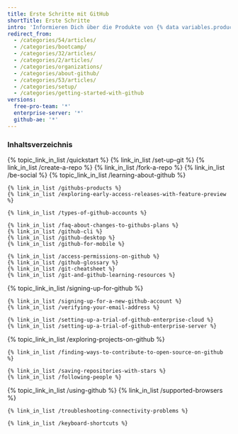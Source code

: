 ```yaml
---
title: Erste Schritte mit GitHub
shortTitle: Erste Schritte
intro: 'Informieren Dich über die Produkte von {% data variables.product.prodname_dotcom %}, erstelle ein Konto, und erkunde die {% data variables.product.prodname_dotcom %}-Community.'
redirect_from:
  - /categories/54/articles/
  - /categories/bootcamp/
  - /categories/32/articles/
  - /categories/2/articles/
  - /categories/organizations/
  - /categories/about-github/
  - /categories/53/articles/
  - /categories/setup/
  - /categories/getting-started-with-github
versions:
  free-pro-team: '*'
  enterprise-server: '*'
  github-ae: '*'
---
```



### Inhaltsverzeichnis

{% topic_link_in_list /quickstart %}
    {% link_in_list /set-up-git %}
    {% link_in_list /create-a-repo %}
    {% link_in_list /fork-a-repo %}
    {% link_in_list /be-social %}
{% topic_link_in_list /learning-about-github %}
<!-- if currentVersion == "free-pro-team@latest" -->
    {% link_in_list /githubs-products %}
    {% link_in_list /exploring-early-access-releases-with-feature-preview %}
<!-- endif -->
    {% link_in_list /types-of-github-accounts %}
<!-- if currentVersion == "free-pro-team@latest" -->
    {% link_in_list /faq-about-changes-to-githubs-plans %}
    {% link_in_list /github-cli %}
    {% link_in_list /github-desktop %}
    {% link_in_list /github-for-mobile %}
<!-- endif -->
    {% link_in_list /access-permissions-on-github %}
    {% link_in_list /github-glossary %}
    {% link_in_list /git-cheatsheet %}
    {% link_in_list /git-and-github-learning-resources %}
{% topic_link_in_list /signing-up-for-github %}
<!-- if currentVersion == "free-pro-team@latest" -->
    {% link_in_list /signing-up-for-a-new-github-account %}
    {% link_in_list /verifying-your-email-address %}
<!-- endif -->
    {% link_in_list /setting-up-a-trial-of-github-enterprise-cloud %}
    {% link_in_list /setting-up-a-trial-of-github-enterprise-server %}
{% topic_link_in_list /exploring-projects-on-github %}
<!-- if currentVersion == "free-pro-team@latest" -->
    {% link_in_list /finding-ways-to-contribute-to-open-source-on-github %}
<!-- endif -->
    {% link_in_list /saving-repositories-with-stars %}
    {% link_in_list /following-people %}
{% topic_link_in_list /using-github %}
    {% link_in_list /supported-browsers %}
<!-- if currentVersion == "free-pro-team@latest" -->
    {% link_in_list /troubleshooting-connectivity-problems %}
<!-- endif -->
    {% link_in_list /keyboard-shortcuts %}
